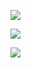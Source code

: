 ![](https://64.media.tumblr.com/10478b8430cb0f633eae761ddc14359e/19e38f937b4b44b4-3d/s2048x3072/d18c0a45e0498290810f818d6e4cfe3838c07b43.pnj)

![](https://64.media.tumblr.com/d0e6dd403067ac1b1e13ad71507087c5/6e9a71b5f3664bde-fd/s2048x3072/ea58769e8f895faf18f27569649415e1677216ad.pnj)

![](https://64.media.tumblr.com/3db5e942e50fbd272fde08c73fda7405/f85a1bda7051e8af-39/s640x960/021ad430ddd1e4feb787737e4736081127b8128e.pnj)
